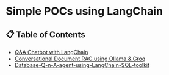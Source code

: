 # Simple POCs using LangChain

## 📋 Table of Contents

- [Q&A Chatbot with LangChain](./Q-n-A-chatbot-with-langchain/ReadMe.md)
- [Conversational Document RAG using Ollama & Groq](./conversational-document-rag-using-ollama-groq/ReadMe.md)
- [Database-Q-n-A-agent-using-LangChain-SQL-toolkit](./Database-Q-n-A-agent-using-LangChain-SQL-toolkit/README.md)
